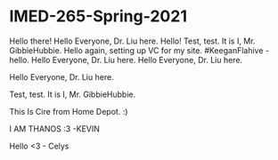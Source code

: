 # IMED-265-Spring-2021
Hello there!
Hello Everyone, Dr. Liu here.
Hello!
Test, test. It is I, Mr. GibbieHubbie. Hello again, setting up VC for my site.
#KeeganFlahive - hello.
Hello Everyone, Dr. Liu here.
Hello Everyone, Dr. Liu here.


Hello Everyone, Dr. Liu here.

Test, test. It is I, Mr. GibbieHubbie. 


This Is Cire from Home Depot. :)

I AM THANOS :3 -KEVIN

Hello <3 - Celys
